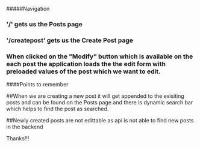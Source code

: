 #####Navigation

### '/' gets us the **Posts** page

### '/createpost' gets us the **Create Post** page

### When clicked on the **"Modify"** button which is available on the each post the application loads the the edit form with preloaded values of the post which we want to edit.

####Points to remember

##When we are creating a new post it will get appended to the exisiting posts and can be found on the Posts page and there is dynamic search bar which helps to find the post as searched.

##Newly created posts are not edittable as api is not able to find new posts in the backend

Thanks!!!
